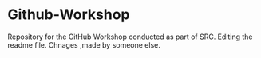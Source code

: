 # Github-Workshop

Repository for the GitHub Workshop conducted as part of SRC. Editing the readme file. Chnages ,made by someone else.
